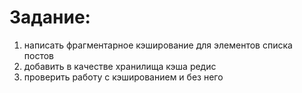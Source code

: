 # Задание:

1. написать фрагментарное кэширование для элементов списка постов
2. добавить в качестве хранилища кэша редис
3. проверить работу с кэшированием и без него

